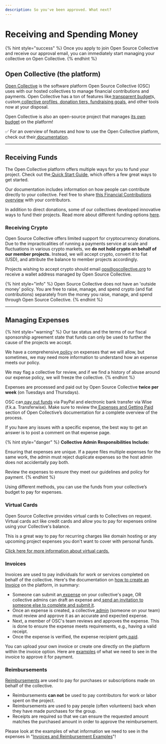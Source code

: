```yaml
---
description: So you've been approved. What next?
---
```


# Receiving and Spending Money



{% hint style="success" %}
Once you apply to join Open Source Collective and receive our approval email, you can immediately start managing your collective on Open Collective.&#x20;
{% endhint %}

## Open Collective (the platform) <a href="#docs-internal-guid-93351402-7fff-eb72-4817-b23d01650052" id="docs-internal-guid-93351402-7fff-eb72-4817-b23d01650052"></a>

[Open Collective](https://opencollective.com/) is the software platform Open Source Collective (OSC) uses with our hosted collectives to manage financial contributions and payments. Open Collective has a ton of features like[ transparent budget](https://docs.opencollective.com/help/collectives/budget)s, custom[ collective profiles](https://docs.opencollective.com/help/collectives/customize-collective),[ donation tiers, fundraising goals](https://docs.opencollective.com/help/collectives/tiers-goals), and other tools now at your disposal.

Open Collective is also an open-source project that manages [its own budget](https://opencollective.com/opencollective#category-ABOUT) on the platform!

✅ For an overview of features and how to use the Open Collective platform, check out their[ documentation](https://docs.opencollective.com).&#x20;

***

## Receiving Funds <a href="#docs-internal-guid-9d3d88de-7fff-93ac-a041-9317b46b3b12" id="docs-internal-guid-9d3d88de-7fff-93ac-a041-9317b46b3b12"></a>

The Open Collective platform offers multiple ways for you to fund your project. Check out the[ Quick Start Guide](https://docs.opencollective.com/help/collectives/quick-start-guide), which offers a few great ways to get started.

Our documentation includes information on how people can contribute directly to your collective. Feel free to share [this Financial Contributions overview](../supporting-projects/) with your contributors.

In addition to direct donations, some of our collectives developed innovative ways to fund their projects. Read more about different funding options [here](https://docs.opencollective.com/help/collectives/funding-options).

### Receiving Crypto

Open Source Collective offers limited support for cryptocurrency donations. Due to the impracticalities of running a payments service at scale and fluctuations in various crypto markets, we **do not hold crypto on behalf of our member projects.** Instead, we will accept crypto, convert it to fiat (USD), and attribute the balance to member projects accordingly.

Projects wishing to accept crypto should email ops@oscollective.org to receive a wallet address managed by Open Source Collective.

{% hint style="info" %}
Open Source Collective does not have an 'outside money' policy. You are free to raise, manage, and spend crypto (and fiat contributions) separately from the money you raise, manage, and spend through Open Source Collective.
{% endhint %}

***

## Managing Expenses&#x20;

{% hint style="warning" %}
Our tax status and the terms of our fiscal sponsorship agreement state that funds can only be used to further the cause of the projects we accept.&#x20;

We have a comprehensive[ policy](expense-policies-and-limitations.md) on expenses that we will allow, but sometimes, we may need more information to understand how an expense meets our policy.&#x20;

We may flag a collective for review, and if we find a history of abuse around our expense policy, we will freeze the collective.
{% endhint %}

Expenses are processed and paid out by Open Source Collective **twice per week** (on Tuesdays and Thursdays).

OSC can[ pay out funds](https://docs.opencollective.com/help/expenses-and-getting-paid/expenses#by-what-method-can-i-get-paid) via PayPal and electronic bank transfer via Wise (f.k.a. Transferwise). Make sure to review the[ Expenses and Getting Paid](https://docs.opencollective.com/help/expenses-and-getting-paid/expenses) section of Open Collective’s documentation for a complete overview of the process.

If you have any issues with a specific expense, the best way to get an answer is to post a comment on that expense page.

{% hint style="danger" %}
**Collective Admin Responsibilities Include:**

Ensuring that expenses are unique. If a payee files multiple expenses for the same work, the admin must reject duplicate expenses so the host admin does not accidentally pay both.

Review the expenses to ensure they meet our guidelines and policy for payment.
{% endhint %}

Using different methods, you can use the funds from your collective’s budget to pay for expenses.

### Virtual Cards

Open Source Collective provides virtual cards to Collectives on request. Virtual cards act like credit cards and allow you to pay for expenses online using your Collective's balance.&#x20;

This is a great way to pay for recurring charges like domain hosting or any upcoming project expenses you don't want to cover with personal funds.

[Click here for more information about virtual cards.](../../what-we-offer/virtual-cards.md)

### Invoices

Invoices are used to pay individuals for work or services completed on behalf of the collective. Here's the documentation on [how to create an Invoice](https://docs.opencollective.com/help/expenses-and-getting-paid/submitting-expenses#invoices) on the platform, in summary:

* Someone can submit an[ expense](https://docs.opencollective.com/help/expenses-and-getting-paid/submitting-expenses) on your collective's page, OR collective admins can draft an expense and[ send an invitation to someone else to complete and submit it](https://docs.opencollective.com/help/expenses-and-getting-paid/submitting-expenses#inviting-a-third-party-to-submit-an-expense).
* Once an expense is created, a collective[ admin](https://docs.opencollective.com/help/collectives/core-contributors#roles) (someone on your team) must review and approve it as an accurate and expected expense.
* Next, a member of OSC's team reviews and approves the expense. This is done to ensure the expense meets requirements, e.g., having a valid receipt.
* Once the expense is verified, the expense recipient gets[ paid](https://docs.opencollective.com/help/fiscal-hosts/payouts#what-payment-methods-do-you-support-for-withdrawals).

You can upload your own invoice or create one directly on the platform within the invoice option. Here are [examples](invoice-and-reimbursement-examples.md) of what we need to see in the invoice to approve it for payment.

### Reimbursements

[Reimbursements](https://docs.opencollective.com/help/expenses-and-getting-paid/submitting-expenses#reimbursements) are used to pay for purchases or subscriptions made on behalf of the collective.

* Reimbursements **can not** be used to pay contributors for work or labor spent on the project.
* Reimbursements are used to pay people (often volunteers) back when they have made purchases for the group.
* Receipts are required so that we can ensure the requested amount matches the purchased amount in order to approve the reimbursement.

Please look at the examples of what information we need to see in the expenses in "[Invoices and Reimbursement Examples](invoice-and-reimbursement-examples.md)"!

